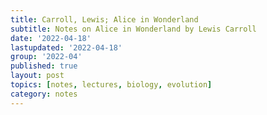 ```yaml
---
title: Carroll, Lewis; Alice in Wonderland
subtitle: Notes on Alice in Wonderland by Lewis Carroll
date: '2022-04-18'
lastupdated: '2022-04-18'
group: '2022-04'
published: true
layout: post
topics: [notes, lectures, biology, evolution]
category: notes
---
```

